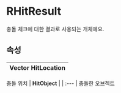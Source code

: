 # **RHitResult**

충돌 체크에 대한 결과로 사용되는 개체에요. 
## **속성**

| **Vector HitLocation** |
| :--- |
충돌 위치 
| **HitObject** |
| :--- |
충돌한 오브젝트 

